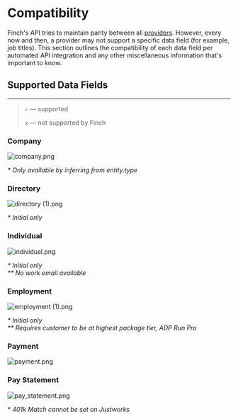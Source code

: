 # Compatibility

Finch's API tries to maintain parity between all [providers](https://developer.tryfinch.com/docs/reference/ZG9jOjMyMDI2ODc0-providers). However, every now and then, a provider may not support a specific data field (for example, job titles). This section outlines the compatibility of each data field per automated API integration and any other miscellaneous information that's important to know.

## Supported Data Fields

---

<!-- theme: info -->

> `✓` — supported
>
> `x` — not supported by Finch

### Company
![company.png](https://stoplight.io/api/v1/projects/cHJqOjEzNjY0/images/LqDftcBnyrQ)

<p><i>* Only available by inferring from entity.type</i></p>

### Directory
![directory (1).png](https://stoplight.io/api/v1/projects/cHJqOjEzNjY0/images/iTCT034lpJU)

<p><i>* Initial only</i></p>

### Individual
![individual.png](https://stoplight.io/api/v1/projects/cHJqOjEzNjY0/images/IoaQOFoI6ik)

<p><i>* Initial only</i><br>
<i>** No work email available</i></p>

### Employment
![employment (1).png](https://stoplight.io/api/v1/projects/cHJqOjEzNjY0/images/CrW9OB4J65w)

<p><i>* Initial only</i><br>
<i>** Requires customer to be at highest package tier, ADP Run Pro</i></p>

### Payment

![payment.png](https://stoplight.io/api/v1/projects/cHJqOjEzNjY0/images/3S2mtrjLWdk)


### Pay Statement
![pay_statement.png](https://stoplight.io/api/v1/projects/cHJqOjEzNjY0/images/x7IYWYp8dQQ)

<p><i>* 401k Match cannot be set on Justworks</i></p>
